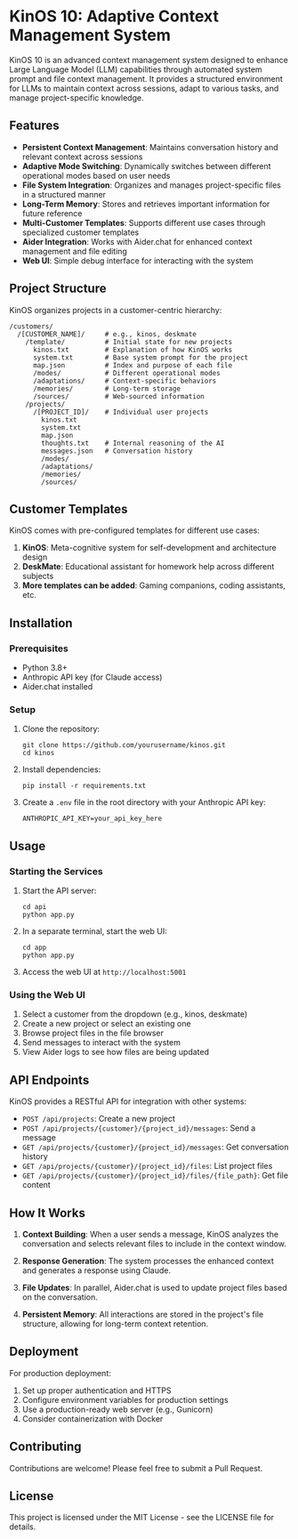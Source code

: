 # KinOS 10: Adaptive Context Management System

KinOS 10 is an advanced context management system designed to enhance Large Language Model (LLM) capabilities through automated system prompt and file context management. It provides a structured environment for LLMs to maintain context across sessions, adapt to various tasks, and manage project-specific knowledge.

## Features

- **Persistent Context Management**: Maintains conversation history and relevant context across sessions
- **Adaptive Mode Switching**: Dynamically switches between different operational modes based on user needs
- **File System Integration**: Organizes and manages project-specific files in a structured manner
- **Long-Term Memory**: Stores and retrieves important information for future reference
- **Multi-Customer Templates**: Supports different use cases through specialized customer templates
- **Aider Integration**: Works with Aider.chat for enhanced context management and file editing
- **Web UI**: Simple debug interface for interacting with the system

## Project Structure

KinOS organizes projects in a customer-centric hierarchy:

```
/customers/
  /[CUSTOMER_NAME]/     # e.g., kinos, deskmate
    /template/          # Initial state for new projects
      kinos.txt         # Explanation of how KinOS works
      system.txt        # Base system prompt for the project
      map.json          # Index and purpose of each file
      /modes/           # Different operational modes
      /adaptations/     # Context-specific behaviors
      /memories/        # Long-term storage
      /sources/         # Web-sourced information
    /projects/
      /[PROJECT_ID]/    # Individual user projects
        kinos.txt
        system.txt
        map.json
        thoughts.txt    # Internal reasoning of the AI
        messages.json   # Conversation history
        /modes/
        /adaptations/
        /memories/
        /sources/
```

## Customer Templates

KinOS comes with pre-configured templates for different use cases:

1. **KinOS**: Meta-cognitive system for self-development and architecture design
2. **DeskMate**: Educational assistant for homework help across different subjects
3. **More templates can be added**: Gaming companions, coding assistants, etc.

## Installation

### Prerequisites

- Python 3.8+
- Anthropic API key (for Claude access)
- Aider.chat installed

### Setup

1. Clone the repository:
   ```
   git clone https://github.com/yourusername/kinos.git
   cd kinos
   ```

2. Install dependencies:
   ```
   pip install -r requirements.txt
   ```

3. Create a `.env` file in the root directory with your Anthropic API key:
   ```
   ANTHROPIC_API_KEY=your_api_key_here
   ```

## Usage

### Starting the Services

1. Start the API server:
   ```
   cd api
   python app.py
   ```

2. In a separate terminal, start the web UI:
   ```
   cd app
   python app.py
   ```

3. Access the web UI at `http://localhost:5001`

### Using the Web UI

1. Select a customer from the dropdown (e.g., kinos, deskmate)
2. Create a new project or select an existing one
3. Browse project files in the file browser
4. Send messages to interact with the system
5. View Aider logs to see how files are being updated

## API Endpoints

KinOS provides a RESTful API for integration with other systems:

- `POST /api/projects`: Create a new project
- `POST /api/projects/{customer}/{project_id}/messages`: Send a message
- `GET /api/projects/{customer}/{project_id}/messages`: Get conversation history
- `GET /api/projects/{customer}/{project_id}/files`: List project files
- `GET /api/projects/{customer}/{project_id}/files/{file_path}`: Get file content

## How It Works

1. **Context Building**: When a user sends a message, KinOS analyzes the conversation and selects relevant files to include in the context window.

2. **Response Generation**: The system processes the enhanced context and generates a response using Claude.

3. **File Updates**: In parallel, Aider.chat is used to update project files based on the conversation.

4. **Persistent Memory**: All interactions are stored in the project's file structure, allowing for long-term context retention.

## Deployment

For production deployment:

1. Set up proper authentication and HTTPS
2. Configure environment variables for production settings
3. Use a production-ready web server (e.g., Gunicorn)
4. Consider containerization with Docker

## Contributing

Contributions are welcome! Please feel free to submit a Pull Request.

## License

This project is licensed under the MIT License - see the LICENSE file for details.
